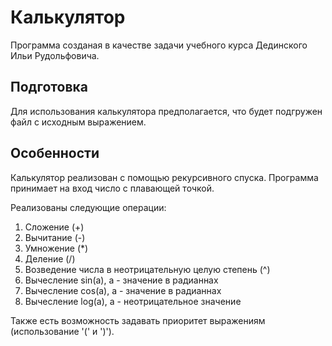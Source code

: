 # Калькулятор
Программа созданая в качестве задачи учебного курса Дединского Ильи Рудольфовича.

## Подготовка
Для использования калькулятора предполагается, что будет подгружен файл с исходным выражением.

## Особенности
Калькулятор реализован с помощью рекурсивного спуска. 
Программа принимает на вход число с плавающей точкой.

Реализованы следующие операции:
1. Сложение  (+)
2. Вычитание (-)
3. Умножение (*)
4. Деление   (/)
5. Возведение числа в неотрицательную целую степень (^)
6. Вычесление sin(а), а - значение в радианнах
7. Вычесление cos(а), а - значение в радианнах
8. Вычесление log(а), а - неотрицательное значение

Также есть возможность задавать приоритет выражениям (использование '(' и ')').